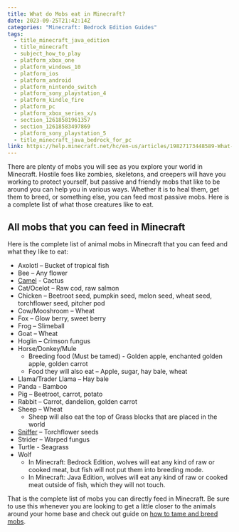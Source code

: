 ```yaml
---
title: What do Mobs eat in Minecraft?
date: 2023-09-25T21:42:14Z
categories: "Minecraft: Bedrock Edition Guides"
tags:
  - title_minecraft_java_edition
  - title_minecraft
  - subject_how_to_play
  - platform_xbox_one
  - platform_windows_10
  - platform_ios
  - platform_android
  - platform_nintendo_switch
  - platform_sony_playstation_4
  - platform_kindle_fire
  - platform_pc
  - platform_xbox_series_x/s
  - section_12618581961357
  - section_12618583497869
  - platform_sony_playstation_5
  - title_minecraft_java_bedrock_for_pc
link: https://help.minecraft.net/hc/en-us/articles/19827173448589-What-do-Mobs-eat-in-Minecraft-
---
```


There are plenty of mobs you will see as you explore your world in Minecraft. Hostile foes like zombies, skeletons, and creepers will have you working to protect yourself, but passive and friendly mobs that like to be around you can help you in various ways. Whether it is to heal them, get them to breed, or something else, you can feed most passive mobs. Here is a complete list of what those creatures like to eat.

## All mobs that you can feed in Minecraft

Here is the complete list of animal mobs in Minecraft that you can feed and what they like to eat:

- Axolotl – Bucket of tropical fish
- Bee – Any flower
- [Camel](https://help.minecraft.net/hc/en-us/articles/16475940051085) - Cactus
- Cat/Ocelot – Raw cod, raw salmon
- Chicken – Beetroot seed, pumpkin seed, melon seed, wheat seed, torchflower seed, pitcher pod
- Cow/Mooshroom – Wheat
- Fox – Glow berry, sweet berry
- Frog – Slimeball
- Goat – Wheat
- Hoglin – Crimson fungus
- Horse/Donkey/Mule
  - Breeding food (Must be tamed) - Golden apple, enchanted golden apple, golden carrot
  - Food they will also eat – Apple, sugar, hay bale, wheat
- Llama/Trader Llama – Hay bale
- Panda - Bamboo
- Pig – Beetroot, carrot, potato
- Rabbit – Carrot, dandelion, golden carrot
- Sheep – Wheat
  - Sheep will also eat the top of Grass blocks that are placed in the world
- [Sniffer](https://help.minecraft.net/hc/en-us/articles/16476513292813) – Torchflower seeds
- Strider – Warped fungus
- Turtle - Seagrass
- Wolf
  - In Minecraft: Bedrock Edition, wolves will eat any kind of raw or cooked meat, but fish will not put them into breeding mode.
  - In Minecraft: Java Edition, wolves will eat any kind of raw or cooked meat outside of fish, which they will not touch.

That is the complete list of mobs you can directly feed in Minecraft. Be sure to use this whenever you are looking to get a little closer to the animals around your home base and check out guide on [how to tame and breed mobs](https://help.minecraft.net/hc/en-us/articles/360046353891).
